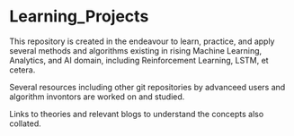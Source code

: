 # Learning_Projects

This repository is created in the endeavour to learn, practice, and apply several methods and algorithms existing in rising Machine Learning, Analytics, and AI domain, including Reinforcement Learning, LSTM, et cetera.

Several resources including other git repositories by advanceed users and algorithm invontors are worked on and studied.

Links to theories and relevant blogs to understand the concepts also collated.
